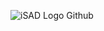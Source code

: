 ![iSAD Logo Github](https://github.com/sirx2713/Card_Game_R12/assets/122817303/fc030e95-76c2-4495-a1d2-ec5ffa2728ff)
